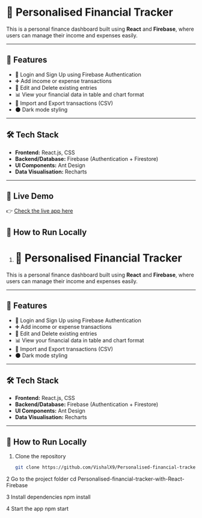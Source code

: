 # 💸 Personalised Financial Tracker

This is a personal finance dashboard built using **React** and **Firebase**, where users can manage their income and expenses easily.

---

## 🔧 Features

- 🔐 Login and Sign Up using Firebase Authentication
- ➕ Add income or expense transactions
- 🧾 Edit and Delete existing entries
- 📊 View your financial data in table and chart format
- 📁 Import and Export transactions (CSV)
- 🌑 Dark mode styling

---

## 🛠 Tech Stack

- **Frontend:** React.js, CSS
- **Backend/Database:** Firebase (Authentication + Firestore)
- **UI Components:** Ant Design
- **Data Visualisation:** Recharts

---


## 📡 Live Demo

👉 [Check the live app here]((https://trackx-finance.vercel.app/))




## 🚀 How to Run Locally

1. # 💸 Personalised Financial Tracker

This is a personal finance dashboard built using **React** and **Firebase**, where users can manage their income and expenses easily.

---

## 🔧 Features

- 🔐 Login and Sign Up using Firebase Authentication
- ➕ Add income or expense transactions
- 🧾 Edit and Delete existing entries
- 📊 View your financial data in table and chart format
- 📁 Import and Export transactions (CSV)
- 🌑 Dark mode styling

---

## 🛠 Tech Stack

- **Frontend:** React.js, CSS
- **Backend/Database:** Firebase (Authentication + Firestore)
- **UI Components:** Ant Design
- **Data Visualisation:** Recharts

---

## 🚀 How to Run Locally

1. Clone the repository  
   ```bash
   git clone https://github.com/VishalX9/Personalised-financial-tracker-with-React-Firebase.git

2 Go to the project folder
cd Personalised-financial-tracker-with-React-Firebase

3 Install dependencies
 npm install

 
4 Start the app
npm start
